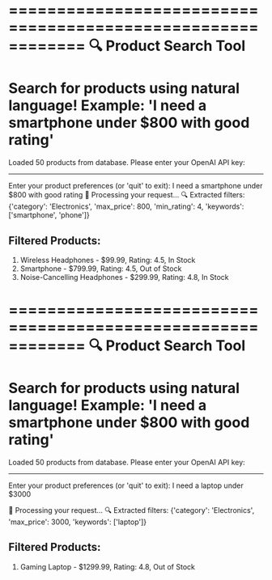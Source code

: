  ============================================================
🔍 Product Search Tool
============================================================
Search for products using natural language!
Example: 'I need a smartphone under $800 with good rating'
============================================================
Loaded 50 products from database.
Please enter your OpenAI API key:

------------------------------------------------------------
Enter your product preferences (or 'quit' to exit): I need a smartphone under $800 with good rating
🤖 Processing your request...
🔍 Extracted filters: {'category': 'Electronics', 'max_price': 800, 'min_rating': 4, 'keywords': ['smartphone', 'phone']}

Filtered Products:
--------------------------------------------------
1. Wireless Headphones - $99.99, Rating: 4.5, In Stock
2. Smartphone - $799.99, Rating: 4.5, Out of Stock
3. Noise-Cancelling Headphones - $299.99, Rating: 4.8, In Stock

============================================================
🔍 Product Search Tool
============================================================
Search for products using natural language!
Example: 'I need a smartphone under $800 with good rating'
============================================================
Loaded 50 products from database.
Please enter your OpenAI API key:

------------------------------------------------------------
Enter your product preferences (or 'quit' to exit): I need a laptop under $3000                    

🤖 Processing your request...
🔍 Extracted filters: {'category': 'Electronics', 'max_price': 3000, 'keywords': ['laptop']}

Filtered Products:
--------------------------------------------------
1. Gaming Laptop - $1299.99, Rating: 4.8, Out of Stock